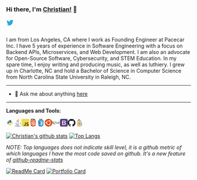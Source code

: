 <!--
**ctdurazo/ctdurazo** is a ✨ _special_ ✨ repository because its `README.md` (this file) appears on your GitHub profile.
Here are some ideas to get you started:

- 🔭 I’m currently working on ...
- 🌱 I’m currently learning ...
- 👯 I’m looking to collaborate on ...
- 🤔 I’m looking for help with ...
- 💬 Ask me about ...
- 📫 How to reach me: ...
- 😄 Pronouns: ...
- ⚡ Fun fact: ...
-->
### Hi there, I'm [Christian!](https://github.com/ctdurazo/) 👋
<a href="https://twitter.com/ctdurazo">
  <img align="left" alt="Christian Durazo | Twitter" width="21px" src="https://raw.githubusercontent.com/ctdurazo/ctdurazo/master/assets/twitter.svg" />
</a>
<br />
<br />

I am from Los Angeles, CA where I work as Founding Engineer at Pacecar Inc. 
I have 5 years of experience in Software Engineering with a focus on Backend APIs, Microservices, and Web Development. 
I am also an advocate for Open-Source Software, Cybersecurity, and STEM Education.
In my spare time, I enjoy writing and producing music, as well as luthiery.
I grew up in Charlotte, NC and hold a Bachelor of Science in Computer Science from North Carolina State University in Raleigh, NC.

---

<!--
**Now Playing** on Spotify

<a href="https://status.nmoo.dev/now-playing?open">
    <img src="https://status.nmoo.dev/now-playing" width="256" height="64" alt="Now Playing">
</a>

---
-->

- 💬 Ask me about anything [here](https://github.com/ctdurazo/ctdurazo/issues)

---
**Languages and Tools:**  

<img width="21px" src="https://raw.githubusercontent.com/github/explore/80688e429a7d4ef2fca1e82350fe8e3517d3494d/topics/python/python.png"><img width="21px" src="https://raw.githubusercontent.com/github/explore/80688e429a7d4ef2fca1e82350fe8e3517d3494d/topics/java/java.png"><img width="21px" src="https://raw.githubusercontent.com/github/explore/80688e429a7d4ef2fca1e82350fe8e3517d3494d/topics/javascript/javascript.png"><img width="21px" src="https://raw.githubusercontent.com/github/explore/80688e429a7d4ef2fca1e82350fe8e3517d3494d/topics/html/html.png"><img width="21px" src="https://raw.githubusercontent.com/github/explore/80688e429a7d4ef2fca1e82350fe8e3517d3494d/topics/css/css.png"><img width="21px" src="https://raw.githubusercontent.com/github/explore/80688e429a7d4ef2fca1e82350fe8e3517d3494d/topics/ubuntu/ubuntu.png"><img width="21px" src="https://raw.githubusercontent.com/github/explore/80688e429a7d4ef2fca1e82350fe8e3517d3494d/topics/flask/flask.png"><img width="21px" src="https://raw.githubusercontent.com/github/explore/80688e429a7d4ef2fca1e82350fe8e3517d3494d/topics/bootstrap/bootstrap.png"><img width="21px" src="https://raw.githubusercontent.com/github/explore/80688e429a7d4ef2fca1e82350fe8e3517d3494d/topics/github/github.png"><img width="21px" src="https://raw.githubusercontent.com/github/explore/80688e429a7d4ef2fca1e82350fe8e3517d3494d/topics/homebrew/homebrew.png">

[![Christian's github stats](https://github-readme-stats.vercel.app/api?username=ctdurazo&count_private=true&hide=stars,contribs&show_icons=true)](https://github.com/ctdurazo/github-readme-stats)
[![Top Langs](https://github-readme-stats.vercel.app/api/top-langs/?username=ctdurazo&hide=css&layout=compact)](https://github.com/ctdurazo/github-readme-stats)

*NOTE: Top languages does not indicate skill level, it is a github metric of which languages I have the most code saved on github. It's a new feature of [github-readme-stats](https://github.com/ctdurazo/github-readme-stats)*

[![ReadMe Card](https://github-readme-stats.vercel.app/api/pin/?username=ctdurazo&repo=github-readme-stats)](https://github.com/ctdurazo/github-readme-stats)
[![Portfolio Card](https://github-readme-stats.vercel.app/api/pin/?username=ctdurazo&repo=ctdurazo.github.io)](https://github.com/ctdurazo/github-readme-stats)
